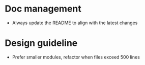 # Doc management
- Always update the README to align with the latest changes

# Design guideline
- Prefer smaller modules, refactor when files exceed 500 lines

